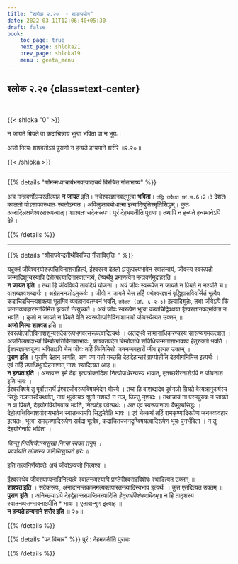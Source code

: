 ```yaml
---
title: "श्लोक २.२०  - साङ्ययोग"
date: 2022-03-11T12:06:40+05:30
draft: false
book:
    toc_page: true
    next_page: shloka21
    prev_page: shloka19
    menu : geeta_menu
---
```




## श्लोक २.२०  {class=text-center}

<br/>

{{< shloka  "0"  >}}

न जायते म्रियते वा कदाचिन्नायं भूत्वा भविता वा न भूयः।

अजो नित्यः शाश्वतोऽयं पुराणो न हन्यते हन्यमाने शरीरे ॥२.२०॥

{{< /shloka >}}

---


{{% details "श्रीमन्मध्वाचार्यभगवत्पादाचर्य विरचित  गीताभाष्य" %}}

अत्र मन्त्रवर्णोऽप्यस्तीत्याह **न जायत** इति। नचेश्वरज्ञानवद्भूत्वा **भविता**। `तद्धि तदैक्षत छां.उ.6।2।3`
देशतः कालतो योऽसाववस्थातः स्वतोऽन्यतः। अविलुप्तावबोधात्मा इत्यादिश्रुतिस्मृतिसिद्धम्। कुतः अजादिलक्षणेश्वरसरूपत्वात्। शाश्वतः सदेकरूपः। पुरं देहमणतीति पुराणः। तथापि न हन्यते हन्यमानेऽपि देहे।

{{% /details %}}

---

{{% details "श्रीराघवेन्द्रतीर्थविरचित गीताविवृत्तिः " %}}

यदुक्तं जीवेश्वरयोरुत्पत्तिविनाशराहित्यं, ईश्वरस्य देहतो ऽप्युत्पत्त्यभावेन स्वातन्त्रयं, जीवस्य स्वरूपतो जन्मादिशून्यस्यापि देहोत्पत्त्यादिनास्वातन्त्र्यं,
तेष्वर्थेषु प्रमाणत्वेन मन्त्रवर्णमुदाहरति ।  
**न जायत इति** । तथा हि जीवविषये तावदियं योजना । अयं जीवः 
स्वरूपेण न जायते न प्रियते न नश्यति च।
वाशब्दश्वशब्दार्थः । अग्रेतननञोऽनुकर्षः । जीवो न जायते चेत्त तर्हि
यथेश्वरज्ञानं वृद्धिह्रासविवर्जितं भूत्वैव कदाचिदचिन्त्यशक्‍त्या भूतमिव व्यवहारावलम्बनं
भवति, `तदैक्षत (छां. ६-२-३)` इत्यादिश्रुतेः, तथा जीवेऽपि किं
जननव्यवहारस्तन्निमित्त इत्यतो नेत्युच्यते । अयं जीवः स्वरूपेण भूत्वा
कयाचिद्विवक्षया ईश्वरज्ञानवद्भविता न भवति । कुतो न जायते न प्रियते वेति
स्वरूपोत्पत्तिविनाशाभावो जीवस्येत्यत उक्तम्‌ ॥  
**अजो नित्यः शाश्वत** इति ॥   
स्वरूपोत्पत्तिविनाशशून्यसदैकरूपभगवत्सरूपत्वादित्यर्थः । अतद्भवे
सामानाधिकरण्यस्य सारूप्यगमकत्वात्‌ । अजनित्यपदाभ्यां
बिम्बोत्पत्तिविनाशाभावः , शाश्वतपदेन बिम्बोपाधि सन्निधिजन्मनाशाभावश्व
हेतुरुक्तो भवति । ईश्वरज्ञानवदूत्वा भविताऽपि चेन्न जीवः तर्हि किंनिमित्तो
जननव्यवहारों जीव इत्यत उक्तम्‌ ।  
**पुराण इति** । पुराणि देहान्‌ अणति, अण पण गतौ गच्छति देहाद्देहान्तरं प्राप्योतीति देहयोगनिमित्त इत्यर्थः ।  
एवं तर्हि उपाधिभूतदेहनाशात्‌ नाशः स्यादित्यत आह ॥  
**न हन्यत इति** ।  अन्तवन्त इमे देहा इत्यत्रोक्तदिशा नित्योपाधेरन्यस्य भावात्‌, एतच्छरीरनाशेऽपि न जीवनाश इति भावः ।  
ईश्वरविषये तु पूर्वोत्तरार्घे ईश्वरजीवरूपविषयभेदेन
योज्ये । तथा हि वाशब्दादेव पूर्वनञो म्रियते वेत्यत्रानुकर्षस्य सिद्धेः
नञन्तरवैयर्थ्यात्‌, नायं भूत्वेत्यत्र श्रुतो नशब्दो न नञ्, किन्तु नृशब्दः ।
तथाचायं ना परमपुरुषः न जायते न वा प्रियते, देहयोगवियोगवान्न भवति,
नित्यदेह एवेत्यर्थः । अत एवं स्वरूपानाशः कैमुत्यसिद्धः ।
देहोत्पत्तिविनाशयोरप्यभावेन स्वातन्त्र्यमपि सिद्धमेवेति भावः । एवं चेत्कथं
तर्हि रामकृष्णादिरूपेण जननव्यवहार इत्यतः , भूत्वा रामकृष्णादिरूपेण सर्वदा
भूत्वैव, कदाचितज्जनदृग्विषयत्वादिरूपेण भूयः पुनर्भविता । न तु देहयोगेनापि
भविता । 

*किन्तु निर्दोषचैतन्यसुखां नित्यां स्वकां तनुम्‌ ।*  
*प्रदर्शयति लोकस्य जनिरित्युच्यते हरेः ॥*

इति तत्त्वनिर्णयोक्तेः अयं जीवोऽप्यजो नित्यश्व ।

ईश्वरस्थेव जीवस्याप्यनादिनित्यत्वे स्वातन्त्र्यस्यापि प्राप्तेरीश्वरादविशेषः
स्थादित्यत उक्तम्‌ ॥  
**शाश्वत इति** । सदैकरूपः, अनाद्यनन्तकालमत्यक्तपारतन्त्र्यादिस्वभाव इत्यर्थः । कुत एतदित्यत उक्तम्‌ ॥  
**पुराण इति** । अनिच्छयाऽपि देहद्वेहान्तरप्राप्तिमत्त्वादिति *हेतुगर्भविशेषणमिदम्‌*॥
न हि तादृशस्य स्वातन्त्र्यसम्भावनाऽपीति * भावः । एतावान्गुण इत्याह ॥   
**न हन्यते हन्यमाने शरौर इति** ॥ २०॥

{{% /details %}}

{{% details "पद विचार" %}}
पुरं : देहमणतीति पुराणः

{{% /details %}}
